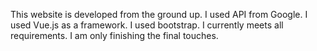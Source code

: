 This website is developed from the ground up.
I used API from Google.
I used Vue.js as a framework.
I used bootstrap.
I currently meets all requirements.
I am only finishing the final touches. 
